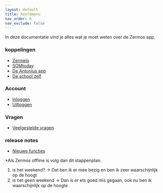 ```yaml
---
layout: default
title: hoofdmenu
nav_order: 0
nav_exclude: false
---
```


In deze documentatie vind je alles wat je moet weten over de Zermos app.

### koppelingen
  - [Zermelo](Zermelo)
  - [SOMtoday](Somtoday)
  - [De Antonius app](Infowijs)
  - [De school zelf](School)

### Account
  - [Inloggen](Account)
  - [Uitloggen](Account)

### Vragen
  - [Veelgestelde vragen](FAQ)

### release notes
  - [Nieuwe functies](WhatsNew)

*Als Zermos offline is volg dan dit stappenplan:
1) is het weekend? -> Dat ben ik er mee bezig en ben ik zeer waarschijnlijk op de hoogt
2) is het geen weekend -> Dan is er ets goed mis gegaan, ook nu ben ik waarschijnlijk op de hoogte
